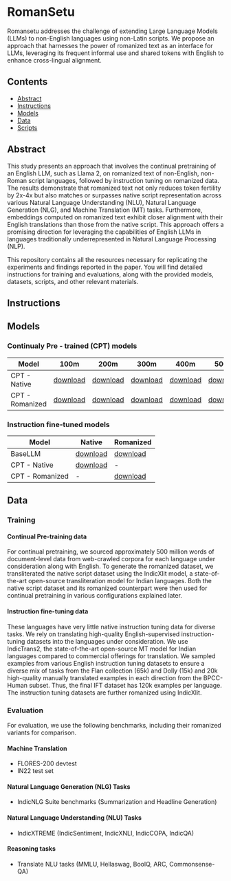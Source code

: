 # RomanSetu
Romansetu addresses the challenge of extending Large Language Models (LLMs) to non-English languages using non-Latin scripts. We propose an approach that harnesses the power of romanized text as an interface for LLMs, leveraging its frequent informal use and shared tokens with English to enhance cross-lingual alignment.
## Contents
- [Abstract](#Abstract)
- [Instructions](#Instructions)
- [Models](#Models)
- [Data](#Data)
- [Scripts](#Scripts)

## Abstract
This study presents an approach that involves the continual pretraining of an English LLM, such as Llama 2, on romanized text of non-English, non-Roman script languages, followed by instruction tuning on romanized data. The results demonstrate that romanized text not only reduces token fertility by 2x-4x but also matches or surpasses native script representation across various Natural Language Understanding (NLU), Natural Language Generation (NLG), and Machine Translation (MT) tasks. Furthermore, embeddings computed on romanized text exhibit closer alignment with their English translations than those from the native script. This approach offers a promising direction for leveraging the capabilities of English LLMs in languages traditionally underrepresented in Natural Language Processing (NLP).

This repository contains all the resources necessary for replicating the experiments and findings reported in the paper. You will find detailed instructions for training and evaluations, along with the provided models, datasets, scripts, and other relevant materials.
## Instructions

## Models

### Continualy Pre - trained (CPT) models
| Model           | 100m         | 200m         | 300m         | 400m         | 500m         |
|-----------------|--------------|--------------|--------------|--------------|--------------|
| CPT - Native    | [download](https://objectstore.e2enetworks.net/indic-gpt/romansetu/cpt-native-100m.zip) | [download](https://objectstore.e2enetworks.net/indic-gpt/romansetu/cpt-native-200m.zip) | [download](https://objectstore.e2enetworks.net/indic-gpt/romansetu/cpt-native-300m.zip) | [download](https://objectstore.e2enetworks.net/indic-gpt/romansetu/cpt-native-400m.zip) | [download](https://objectstore.e2enetworks.net/indic-gpt/romansetu/cpt-native-500m.zip) |
| CPT - Romanized | [download](https://objectstore.e2enetworks.net/indic-gpt/romansetu/cpt-rom-100m.zip) | [download](https://objectstore.e2enetworks.net/indic-gpt/romansetu/cpt-rom-200m.zip) | [download](https://objectstore.e2enetworks.net/indic-gpt/romansetu/cpt-rom-300m.zip) | [download](https://objectstore.e2enetworks.net/indic-gpt/romansetu/cpt-rom-400m.zip) | [download](https://objectstore.e2enetworks.net/indic-gpt/romansetu/cpt-rom-500m.zip) |

### Instruction fine-tuned models
| Model           | Native       | Romanized    |
|-----------------|--------------|--------------|
| BaseLLM         | [download](https://objectstore.e2enetworks.net/indic-gpt/romansetu/sft-base-native.zip) | [download](https://objectstore.e2enetworks.net/indic-gpt/romansetu/sft-base-romanized.zip) |
| CPT - Native    | [download](https://objectstore.e2enetworks.net/indic-gpt/romansetu/sft-cptnative-native.zip) |      -       |
| CPT - Romanized |      -       | [download](https://objectstore.e2enetworks.net/indic-gpt/romansetu/sft-cptromanized-romanized.zip) |
## Data

### Training
#### Continual Pre-training data
For continual pretraining, we sourced approximately 500 million words of document-level data from web-crawled corpora for each language under consideration along with English. To generate the romanized dataset, we transliterated the native script dataset using the IndicXlit model, a state-of-the-art open-source transliteration model for Indian languages. Both the native script dataset and its romanized counterpart were then used for continual pretraining in various configurations explained later.

#### Instruction fine-tuning data
These languages have very little native instruction tuning data for diverse tasks. We rely on translating high-quality English-supervised instruction-tuning datasets into the languages under consideration. We use IndicTrans2, the state-of-the-art open-source MT model for Indian languages compared to commercial offerings for translation. We sampled examples from various English instruction tuning datasets to ensure a diverse mix of tasks from the Flan collection (65k) and Dolly (15k) and 20k high-quality manually translated examples in each direction from the BPCC-Human subset. Thus, the final IFT dataset has 120k examples per language. The instruction tuning datasets are further romanized using IndicXlit.

### Evaluation
For evaluation, we use the following benchmarks, including their romanized variants for comparison.

#### Machine Translation
* FLORES-200 devtest
* IN22 test set
#### Natural Language Generation (NLG) Tasks 
* IndicNLG Suite benchmarks (Summarization and Headline Generation)
#### Natural Language Understanding (NLU) Tasks
* IndicXTREME (IndicSentiment, IndicXNLI, IndicCOPA, IndicQA)
#### Reasoning tasks
* Translate NLU tasks (MMLU, Hellaswag, BoolQ, ARC, Commonsense-QA)
